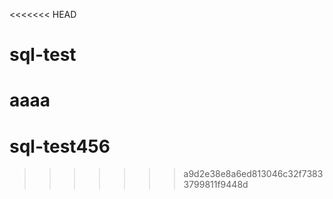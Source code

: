 <<<<<<< HEAD
# sql-test

aaaa
=======
# sql-test456
>>>>>>> a9d2e38e8a6ed813046c32f73833799811f9448d
